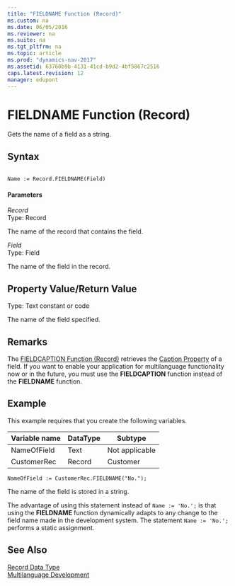 ```yaml
---
title: "FIELDNAME Function (Record)"
ms.custom: na
ms.date: 06/05/2016
ms.reviewer: na
ms.suite: na
ms.tgt_pltfrm: na
ms.topic: article
ms.prod: "dynamics-nav-2017"
ms.assetid: 63760b9b-4131-41cd-b9d2-4bf5867c2516
caps.latest.revision: 12
manager: edupont
---
```

# FIELDNAME Function (Record)
Gets the name of a field as a string.  
  
## Syntax  
  
```  
  
Name := Record.FIELDNAME(Field)  
```  
  
#### Parameters  
 *Record*  
 Type: Record  
  
 The name of the record that contains the field.  
  
 *Field*  
 Type: Field  
  
 The name of the field in the record.  
  
## Property Value/Return Value  
 Type: Text constant or code  
  
 The name of the field specified.  
  
## Remarks  
 The [FIELDCAPTION Function \(Record\)](FIELDCAPTION-Function--Record-.md) retrieves the [Caption Property](Caption-Property-duplicate.md) of a field. If you want to enable your application for multilanguage functionality now or in the future, you must use the **FIELDCAPTION** function instead of the **FIELDNAME** function.  
  
## Example  
 This example requires that you create the following variables.  
  
|Variable name|DataType|Subtype|  
|-------------------|--------------|-------------|  
|NameOfField|Text|Not applicable|  
|CustomerRec|Record|Customer|  
  
```  
NameOfField := CustomerRec.FIELDNAME("No.");  
```  
  
 The name of the field is stored in a string.  
  
 The advantage of using this statement instead of `Name := 'No.';` is that using the **FIELDNAME** function dynamically adapts to any change to the field name made in the development system. The statement `Name := 'No.';` performs a static assignment.  
  
## See Also  
 [Record Data Type](Record-Data-Type.md)   
 [Multilanguage Development](Multilanguage-Development.md)
